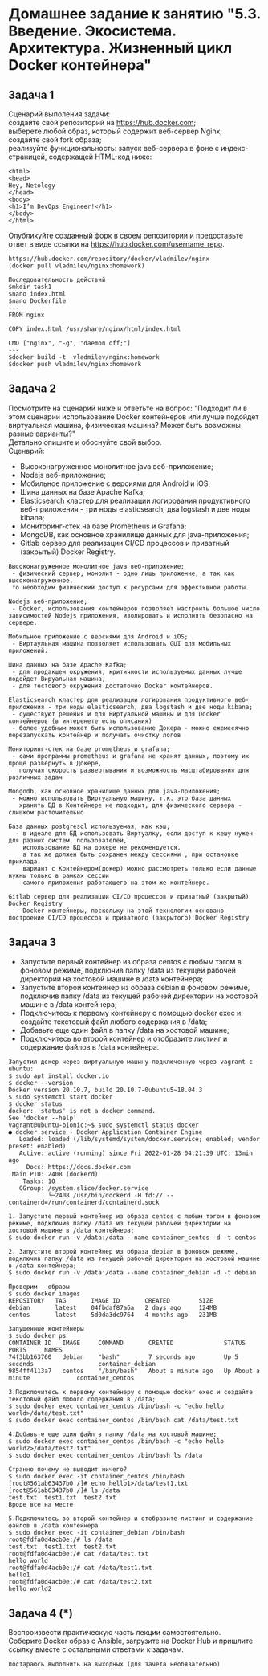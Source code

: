 # Домашнее задание к занятию "5.3. Введение. Экосистема. Архитектура. Жизненный цикл Docker контейнера"


## Задача 1
Сценарий выполения задачи:  
создайте свой репозиторий на https://hub.docker.com;  
выберете любой образ, который содержит веб-сервер Nginx;  
создайте свой fork образа;  
реализуйте функциональность: запуск веб-сервера в фоне с индекс-страницей, содержащей HTML-код ниже:  
```
<html>  
<head>  
Hey, Netology  
</head>  
<body>  
<h1>I’m DevOps Engineer!</h1>  
</body>  
</html>  
```
Опубликуйте созданный форк в своем репозитории и предоставьте ответ в виде ссылки на https://hub.docker.com/username_repo.  
```
https://hub.docker.com/repository/docker/vladmilev/nginx
(docker pull vladmilev/nginx:homework)

Последовательность действий
$mkdir task1
$nano index.html
$nano Dockerfile
---
FROM nginx

COPY index.html /usr/share/nginx/html/index.html

CMD ["nginx", "-g", "daemon off;"]
---
$docker build -t  vladmilev/nginx:homework
$docker push vladmilev/nginx:homework
```

## Задача 2
Посмотрите на сценарий ниже и ответьте на вопрос: "Подходит ли в этом сценарии использование Docker контейнеров или лучше подойдет виртуальная машина, физическая машина? Может быть возможны разные варианты?"  
Детально опишите и обоснуйте свой выбор.    
Сценарий:  
- Высоконагруженное монолитное java веб-приложение;  
- Nodejs веб-приложение;  
- Мобильное приложение c версиями для Android и iOS;  
- Шина данных на базе Apache Kafka;  
- Elasticsearch кластер для реализации логирования продуктивного веб-приложения - три ноды elasticsearch, два logstash и две ноды kibana;  
- Мониторинг-стек на базе Prometheus и Grafana;  
- MongoDB, как основное хранилище данных для java-приложения;  
- Gitlab сервер для реализации CI/CD процессов и приватный (закрытый) Docker Registry.  
```
Высоконагруженное монолитное java веб-приложение;
 - физический сервер, монолит - одно лишь приложение, а так как высоконагруженное,
 то необходим физический доступ к ресурсами для эффективной работы. 

Nodejs веб-приложение;
 - Docker, использования контейнеров позволяет настроить большое число зависимостей Nodejs приложения, изолировать и исполнять безопасно на сервере.

Мобильное приложение c версиями для Android и iOS;
 - Виртаульная машина позволяет использовать GUI для мобильных приложений. 
 
Шина данных на базе Apache Kafka;
 - для продакшен окружения, критичности используемых данных лучше подойдет Вируальная машина,
 - для тестового окружения достаточно Docker контейнеров.
 
Elasticsearch кластер для реализации логирования продуктивного веб-приложения - три ноды elasticsearch, два logstash и две ноды kibana;
 - существуют решения и для Виртуальной машины и для Docker контейнеров (в интеренете есть описания)
 - более удобным может быть использование Докера - можно ежемесячно перезапускать контейнер и получать очистку логов
   
Мониторинг-стек на базе prometheus и grafana;
 - сами программы prometheus и grafana не хранят данных, поэтому их проще развернуть в Докере,
   получая скорость развертывания и возможность масштабирования для различных задач
     
Mongodb, как основное хранилище данных для java-приложения;
 - можно использовать Виртуальную машину, т.к. это база данных
   хранить БД в Контейнере не подходит, для физического сервера - слишком расточительно
   
База данных postgresql используемая, как кэш;
  - в идеале для БД использовать Виртуалку, если доступ к кешу нужен для разных систем, пользователей, 
    использование БД на докере не рекомендуется.
    а так же должен быть сохранен между сессиями , при остановке  приклада.
    вариант с Контейнером(докер) можно рассмотреть только если данные нужны только в рамках сессии 
    самого приложения работающего на этом же контейнере.
   
Gitlab сервер для реализации CI/CD процессов и приватный (закрытый) Docker Registry
  - Docker контейнеры, поскольку на этой технологии основано построение CI/CD процессов и приватного (закрытого) Docker Registry
```

## Задача 3
- Запустите первый контейнер из образа centos c любым тэгом в фоновом режиме, подключив папку /data из текущей рабочей директории на хостовой машине в /data контейнера;
- Запустите второй контейнер из образа debian в фоновом режиме, подключив папку /data из текущей рабочей директории на хостовой машине в /data контейнера;
- Подключитесь к первому контейнеру с помощью docker exec и создайте текстовый файл любого содержания в /data;
- Добавьте еще один файл в папку /data на хостовой машине;
- Подключитесь во второй контейнер и отобразите листинг и содержание файлов в /data контейнера.
```
Запустил докер через виртуальную машину подключенную через vagrant c ubuntu:
$ sudo apt install docker.io
$ docker --version
Docker version 20.10.7, build 20.10.7-0ubuntu5~18.04.3
$ sudo systemctl start docker
$ docker status
docker: 'status' is not a docker command.
See 'docker --help'
vagrant@ubuntu-bionic:~$ sudo systemctl status docker
● docker.service - Docker Application Container Engine
   Loaded: loaded (/lib/systemd/system/docker.service; enabled; vendor preset: enabled)
   Active: active (running) since Fri 2022-01-28 04:21:39 UTC; 13min ago
     Docs: https://docs.docker.com
 Main PID: 2408 (dockerd)
    Tasks: 10
   CGroup: /system.slice/docker.service
           └─2408 /usr/bin/dockerd -H fd:// --containerd=/run/containerd/containerd.sock

1. Запустите первый контейнер из образа centos c любым тэгом в фоновом режиме, подключив папку /data из текущей рабочей директории на хостовой машине в /data контейнера;
$ sudo docker run -v /data:/data --name container_centos -d -t centos

2. Запустите второй контейнер из образа debian в фоновом режиме, подключив папку /data из текущей рабочей директории на хостовой машине в /data контейнера;
$ sudo docker run -v /data:/data --name container_debian -d -t debian

Проверим - образы
$ sudo docker images
REPOSITORY   TAG       IMAGE ID       CREATED        SIZE
debian       latest    04fbdaf87a6a   2 days ago     124MB
centos       latest    5d0da3dc9764   4 months ago   231MB

Запущенные контейнеры
$ sudo docker ps
CONTAINER ID   IMAGE     COMMAND       CREATED              STATUS              PORTS     NAMES
74f3bb163760   debian    "bash"        7 seconds ago        Up 5 seconds                  container_debian
9854ff4113a7   centos    "/bin/bash"   About a minute ago   Up About a minute             container_centos

3.Подключитесь к первому контейнеру с помощью docker exec и создайте текстовый файл любого содержания в /data;
$ sudo docker exec container_centos /bin/bash -c "echo hello world>/data/test.txt"
$ sudo docker exec container_centos /bin/bash cat /data/test.txt

4.Добавьте еще один файл в папку /data на хостовой машине;
$ sudo docker exec container_centos /bin/bash -c "echo hello world2>/data/test2.txt"
$ sudo docker exec container_centos /bin/bash ls /data

Странно почему не выводит ничего?
$ sudo docker exec -it container_centos /bin/bash
[root@561ab63437b0 /]# echo hello1>/data/test1.txt
[root@561ab63437b0 /]# ls /data
test.txt  test1.txt  test2.txt
Вроде все на месте

5.Подключитесь во второй контейнер и отобразите листинг и содержание файлов в /data контейнера
$ sudo docker exec -it container_debian /bin/bash
root@fdfa0d4acb0e:/# ls /data
test.txt  test1.txt  test2.txt
root@fdfa0d4acb0e:/# cat /data/test.txt
hello world
root@fdfa0d4acb0e:/# cat /data/test1.txt
hello1
root@fdfa0d4acb0e:/# cat /data/test2.txt
hello world2
```

## Задача 4 (*)
Воспроизвести практическую часть лекции самостоятельно.  
Соберите Docker образ с Ansible, загрузите на Docker Hub и пришлите ссылку вместе с остальными ответами к задачам.  
```
постараюсь выполнить на выходных (для зачета необязательно)
```
